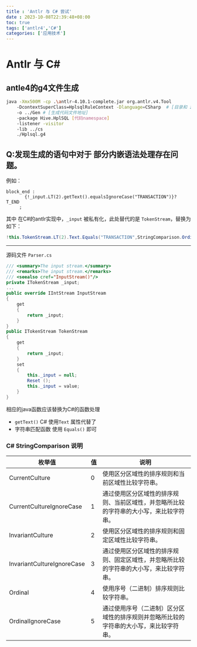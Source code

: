 ```yaml
---
title : 'Antlr 与 C# 尝试'
date : 2023-10-08T22:39:48+08:00
toc: true
tags: ['antlr4','C#']
categories: ['应用技术']
---
```

# Antlr 与 C#

## antle4的g4文件生成

```bash
java -Xmx500M -cp .\antlr-4.10.1-complete.jar org.antlr.v4.Tool 
    -DcontextSuperClass=HplsqlRuleContext -Dlanguage=CSharp  # [目录和 zip/jar 文件的类搜索路径]
    -o ../Gen # [生成代码文件地址] 
    -package Hive.HplSQL [代码namespace]
    -listener -visitor 
    -lib ../cs 
    ./Hplsql.g4
```

## Q:发现生成的语句中对于 部分内嵌语法处理存在问题。

例如：

    block_end :
           {!_input.LT(2).getText().equalsIgnoreCase("TRANSACTION")}? T_END 
         ;

其中 在C#的antlr实现中，`_input` 被私有化，此处替代的是 `TokenStream`，替换为如下：

```csharp
!this.TokenStream.LT(2).Text.Equals("TRANSACTION",StringComparison.OrdinalIgnoreCase)
```

***

源码文件 `Parser.cs`

```csharp
/// <summary>The input stream.</summary>
/// <remarks>The input stream.</remarks>
/// <seealso cref="InputStream()"/>
private ITokenStream _input;
...
public override IIntStream InputStream
{
    get
    {
        return _input;
    }
}
public ITokenStream TokenStream
{
    get
    {
        return _input;
    }
    set
    {
        this._input = null;
        Reset ();
        this._input = value;
    }
}
```

相应的java函数应该替换为C#的函数处理

*   `getText()` C# 使用`Text` 属性代替了
*   字符串匹配函数 使用 `Equals()` 即可

### C# StringComparison 说明

| 枚举值                        | 值 | 说明                                          |
| -------------------------- | - | ------------------------------------------- |
| CurrentCulture             | 0 | 使用区分区域性的排序规则和当前区域性比较字符串。                    |
| CurrentCultureIgnoreCase   | 1 | 通过使用区分区域性的排序规则、当前区域性，并忽略所比较的字符串的大小写，来比较字符串。 |
| InvariantCulture           | 2 | 使用区分区域性的排序规则和固定区域性比较字符串。                    |
| InvariantCultureIgnoreCase | 3 | 通过使用区分区域性的排序规则、固定区域性，并忽略所比较的字符串的大小写，来比较字符串。 |
| Ordinal                    | 4 | 使用序号（二进制）排序规则比较字符串。                         |
| OrdinalIgnoreCase          | 5 | 通过使用序号（二进制）区分区域性的排序规则并忽略所比较的字符串的大小写，来比较字符串。 |

